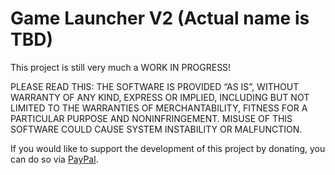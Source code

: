 # Game Launcher V2 (Actual name is TBD)

This project is still very much a WORK IN PROGRESS!

PLEASE READ THIS: THE SOFTWARE IS PROVIDED “AS IS”, WITHOUT WARRANTY OF ANY KIND, EXPRESS OR IMPLIED, INCLUDING BUT NOT LIMITED TO THE WARRANTIES OF MERCHANTABILITY, FITNESS FOR A PARTICULAR PURPOSE AND NONINFRINGEMENT. MISUSE OF THIS SOFTWARE COULD CAUSE SYSTEM INSTABILITY OR MALFUNCTION.

If you would like to support the development of this project by donating, you can do so via [PayPal](https://www.paypal.me/JamesCJ60).
